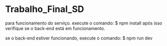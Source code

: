 # Trabalho_Final_SD

para funcionamento do serviço.
execute o comando:
$ npm install
após isso verifique se o back-end está em funcionamento.

se o back-end estiver funcionando, execute o comando:
$ npm run dev
